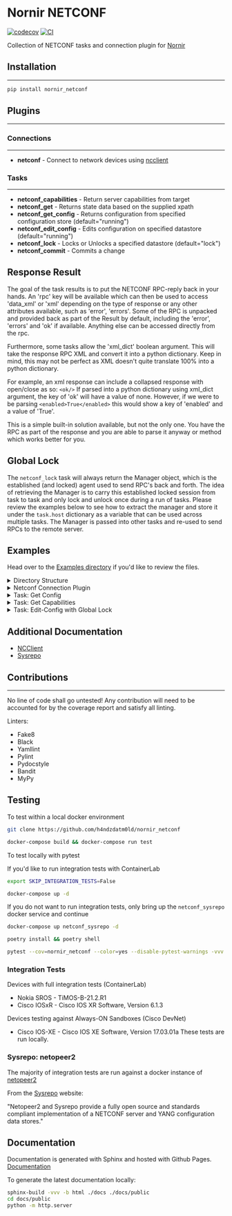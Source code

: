 # Nornir NETCONF

[![codecov](https://codecov.io/gh/h4ndzdatm0ld/nornir_netconf/branch/develop/graph/badge.svg?token=MRI39YHOOR)](https://codecov.io/gh/h4ndzdatm0ld/nornir_netconf) [![CI](https://github.com/h4ndzdatm0ld/nornir_netconf/actions/workflows/ci.yml/badge.svg)](https://github.com/h4ndzdatm0ld/nornir_netconf/actions/workflows/ci.yml)

Collection of NETCONF tasks and connection plugin for [Nornir](https://github.com/nornir-automation/nornir)

## Installation

---

```bash
pip install nornir_netconf
```

## Plugins

---

### Connections

---

- **netconf** - Connect to network devices using [ncclient](https://github.com/ncclient/ncclient)

### Tasks

---

- **netconf_capabilities** - Return server capabilities from target
- **netconf_get** - Returns state data based on the supplied xpath
- **netconf_get_config** - Returns configuration from specified configuration store (default="running")
- **netconf_edit_config** - Edits configuration on specified datastore (default="running")
- **netconf_lock** - Locks or Unlocks a specified datastore (default="lock")
- **netconf_commit** - Commits a change

## Response Result

The goal of the task results is to put the NETCONF RPC-reply back in your hands. An 'rpc' key will be available which can then be used to access 'data_xml' or 'xml' depending on the type of response or any other attributes available, such as 'error', 'errors'. Some of the RPC is unpacked and provided back as part of the Result by default, including the 'error', 'errors' and 'ok' if available. Anything else can be accessed directly from the rpc.

Furthermore, some tasks allow the 'xml_dict' boolean argument. This will take the response RPC XML and convert it into a python dictionary. Keep in mind, this may not be perfect as XML doesn't quite translate 100% into a python dictionary.

For example, an xml response can include a collapsed response with open/close as so: `<ok/>` If parsed into a python dictionary using xml_dict argument, the key of 'ok' will have a value of none. However, if we were to be parsing `<enabled>True</enabled>` this would show a key of 'enabled' and a value of 'True'.

This is a simple built-in solution available, but not the only one. You have the RPC as part of the response and you are able to parse it anyway or method which works better for you.

## Global Lock

The `netconf_lock` task will always return the Manager object, which is the established (and locked) agent used to send RPC's back and forth. The idea of retrieving the Manager is to carry this established locked session from task to task and only lock and unlock once during a run of tasks. Please review the examples below to see how to extract the manager and store it under the `task.host` dictionary as a variable that can be used across multiple tasks. The Manager is passed into other tasks and re-used to send RPCs to the remote server.

## Examples

Head over to the [Examples directory](https://github.com/h4ndzdatm0ld/nornir_netconf/tree/develop/examples) if you'd like to review the files.

<details><summary>Directory Structure</summary>

```bash
├── example-project
│   ├── config.yml
│   ├── inventory
│   │   ├── groups.yml
│   │   ├── hosts-local.yml
│   │   └── ssh_config
│   ├── logs
│   │   └── nornir.log
│   └── nr-get-config.py
└── README.md
```

</details>

<details><summary>Netconf Connection Plugin</summary>

Below is the snippet of a host inside the host-local.yml file and its associated group, 'sros'.

```yaml
nokia_rtr:
  hostname: "192.168.1.205"
  port: 830
  groups:
    - "sros"
```

```yaml
sros:
  username: "netconf"
  password: "NCadmin123"
  port: 830
  platform: "sros"
  connection_options:
    netconf:
      extras:
        hostkey_verify: false
        timeout: 300
        allow_agent: false
        look_for_keys: false
```

</details>

<details><summary>Task: Get Config</summary>

```python
"""Nornir NETCONF Example Task: 'get-config'."""
from nornir import InitNornir
from nornir_utils.plugins.functions import print_result
from nornir_netconf.plugins.tasks import netconf_get_config


__author__ = "Hugo Tinoco"
__email__ = "hugotinoco@icloud.com"

nr = InitNornir("config.yml")

# Filter the hosts by 'west-region' assignment
west_region = nr.filter(region="west-region")


def example_netconf_get_config(task):
    """Test get config."""

    task.run(
        netconf_get_config,
        source="running",
        path="""
        <configure xmlns="urn:nokia.com:sros:ns:yang:sr:conf">
            <router>
                <router-name>Base</router-name>
            </router>
        </configure>
        """,
        filter_type="subtree",
    )


def main():
    """Execute Nornir Script."""
    print_result(west_region.run(task=example_netconf_get_config))


if __name__ == "__main__":
    main()

```

</details>

<details><summary>Task: Get Capabilities</summary>

```python
"""Nornir NETCONF Example Task: 'get-config'."""
from nornir import InitNornir
from nornir_utils.plugins.functions import print_result
from nornir_netconf.plugins.tasks import netconf_capabilities


__author__ = "Hugo Tinoco"
__email__ = "hugotinoco@icloud.com"

nr = InitNornir("config.yml")

# Filter the hosts by 'west-region' assignment
west_region = nr.filter(region="west-region")


def example_netconf_get_capabilities(task):
    """Test get capabilities."""
    task.run(netconf_capabilities)


def main():
    """Execute Nornir Script."""
    print_result(west_region.run(task=example_netconf_get_capabilities))


if __name__ == "__main__":
    main()
```

</details>

<details><summary>Task: Edit-Config with Global Lock</summary>

```python
"""Nornir NETCONF Example Task: 'edit-config', 'netconf_lock'."""
from nornir import InitNornir
from nornir_utils.plugins.functions import print_result
from nornir_netconf.plugins.tasks import netconf_edit_config, netconf_lock, netconf_commit


__author__ = "Hugo Tinoco"
__email__ = "hugotinoco@icloud.com"

nr = InitNornir("config.yml")

# Filter the hosts by 'west-region' assignment
west_region = nr.filter(region="west-region")


def example_global_lock(task):
    """Test global lock operation of 'candidate' datastore."""
    lock = task.run(netconf_lock, datastore="candidate", operation="lock")
    # Retrieve the Manager(agent) from lock operation and store for further
    # operations.
    task.host["manager"] = lock.result["manager"]


def example_edit_config(task):
    """Test edit-config with global lock using manager agent."""

    config_payload = """
    <config>
        <configure xmlns="urn:nokia.com:sros:ns:yang:sr:conf">
            <router>
                <router-name>Base</router-name>
                <interface>
                    <interface-name>L3-OAM-eNodeB069420-X1</interface-name>
                    <admin-state>disable</admin-state>
                    <ingress-stats>false</ingress-stats>
                </interface>
            </router>
        </configure>
    </config>
    """

    result = task.run(
        netconf_edit_config, config=config_payload, target="candidate", manager=task.host["manager"], xmldict=True
    )

    # Access the RPC response object directly.
    # Or you can check the 'ok' attr from an rpc response as well, if it exists.
    if "ok" in result.result["rpc"].data_xml:
        task.run(netconf_commit, manager=task.host["manager"], xmldict=True)

    # Check OK key exists, as we passed in 'xmldict=True'
    print(result.result["xml_dict"].keys())

def example_unlock(task):
    """Unlock candidate datastore."""
    task.run(netconf_lock, datastore="candidate", operation="unlock", manager=task.host["manager"])


def main():
    """Execute Nornir Script."""
    print_result(west_region.run(task=example_global_lock))
    print_result(west_region.run(task=example_edit_config))
    print_result(west_region.run(task=example_unlock))


if __name__ == "__main__":
    main()

```

</details>

## Additional Documentation

- [NCClient](https://ncclient.readthedocs.io/en/latest/)
- [Sysrepo](https://www.sysrepo.org/)

## Contributions

---

No line of code shall go untested! Any contribution will need to be accounted for by the coverage report and satisfy all linting.

Linters:

- Fake8
- Black
- Yamllint
- Pylint
- Pydocstyle
- Bandit
- MyPy

## Testing

To test within a local docker environment

```bash
git clone https://github.com/h4ndzdatm0ld/nornir_netconf
```

```bash
docker-compose build && docker-compose run test
```

To test locally with pytest

If you'd like to run integration tests with ContainerLab

```bash
export SKIP_INTEGRATION_TESTS=False
```

```bash
docker-compose up -d
```

If you do not want to run integration tests, only bring up the `netconf_sysrepo` docker service and continue

```bash
docker-compose up netconf_sysrepo -d
```

```bash
poetry install && poetry shell
```

```bash
pytest --cov=nornir_netconf --color=yes --disable-pytest-warnings -vvv
```

### Integration Tests

Devices with full integration tests (ContainerLab)

- Nokia SROS - TiMOS-B-21.2.R1
- Cisco IOSxR - Cisco IOS XR Software, Version 6.1.3

Devices testing against Always-ON Sandboxes (Cisco DevNet)

- Cisco IOS-XE - Cisco IOS XE Software, Version 17.03.01a These tests are run locally.

### Sysrepo: netopeer2

The majority of integration tests are run against a docker instance of [netopeer2](https://hub.docker.com/r/sysrepo/sysrepo-netopeer2)

From the [Sysrepo](https://www.sysrepo.org/) website:

"Netopeer2 and Sysrepo provide a fully open source and standards compliant implementation of a NETCONF server and YANG configuration data stores."

## Documentation

Documentation is generated with Sphinx and hosted with Github Pages. [Documentation](https://h4ndzdatm0ld.github.io/nornir_netconf/)

To generate the latest documentation locally:

```bash
sphinx-build -vvv -b html ./docs ./docs/public
cd docs/public
python -m http.server
```
